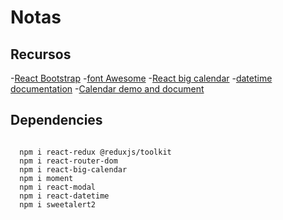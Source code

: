 # Notas

## Recursos

-[React Bootstrap](https://getbootstrap.com/docs/4.5/getting-started/introduction/)
-[font Awesome](https://cdnjs.cloudflare.com/ajax/libs/font-awesome/6.1.1/css/all.min.css)
-[React big calendar](https://www.npmjs.com/package/react-big-calendar)
-[datetime documentation](https://www.npmjs.com/package/react-datetime#customize-the-datepicker-appearance)
-[Calendar demo and document](https://jquense.github.io/react-big-calendar/examples/index.html?path=/story/about-big-calendar--page)

## Dependencies

``` npm

  npm i react-redux @reduxjs/toolkit
  npm i react-router-dom
  npm i react-big-calendar
  npm i moment
  npm i react-modal
  npm i react-datetime
  npm i sweetalert2
```
